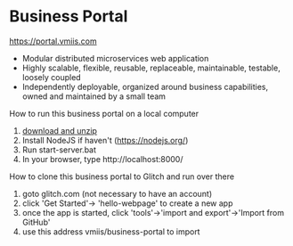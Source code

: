 # Business Portal

https://portal.vmiis.com  



* Modular distributed microservices web application  
* Highly scalable, flexible, reusable, replaceable, maintainable, testable, loosely coupled  
* Independently deployable, organized around business capabilities, owned and maintained by a small team  



How to run this business portal on a local computer  

1. [download and unzip](https://github.com/vmiis/business-portal/archive/master.zip)
2. Install NodeJS if haven't (https://nodejs.org/)  
3. Run start-server.bat
4. In your browser, type http://localhost:8000/  

  
How to clone this business portal to Glitch and run over there 

1. goto glitch.com (not necessary to have an account)
2. click 'Get Started'-> 'hello-webpage' to create a new app
3. once the app is started, click 'tools'->'import and export'->'Import from GitHub'
4. use this address vmiis/business-portal to import
